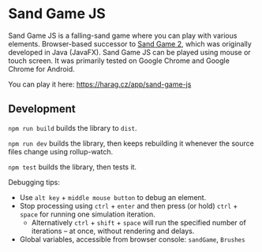 # Sand Game JS

Sand Game JS is a falling-sand game where you can play with various elements.
Browser-based successor to [Sand Game 2](https://github.com/Hartrik/Sand-Game-2), which was originally developed in Java (JavaFX).
Sand Game JS can be played using mouse or touch screen.
It was primarily tested on Google Chrome and Google Chrome for Android.

You can play it here: https://harag.cz/app/sand-game-js


## Development

`npm run build` builds the library to `dist`.

`npm run dev` builds the library, then keeps rebuilding it whenever the source files change using rollup-watch.

`npm test` builds the library, then tests it.

Debugging tips:
- Use `alt key` + `middle mouse button` to debug an element.
- Stop processing using `ctrl` + `enter` and then press (or hold) `ctrl` + `space` for running one simulation iteration.
    - Alternatively `ctrl` + `shift` + `space` will run the specified number of iterations – at once, without rendering and delays.
- Global variables, accessible from browser console: `sandGame`, `Brushes`
